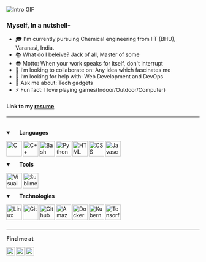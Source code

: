 ![Intro GIF](https://github.com/dilbwagsingh/dilbwagsingh/blob/main/intro.gif)



### Myself, In a nutshell-
- 🎓 I'm currently pursuing Chemical engineering from IIT (BHU), Varanasi, India.
- 📚 What do I beleive? Jack of all, Master of some
- 😎 Motto: When your work speaks for itself, don't interrupt
- 👯 I’m looking to collaborate on: Any idea which fascinates me
- 🤔 I’m looking for help with: Web Development and DevOps
- 💬 Ask me about: Tech gadgets
- ⚡ Fun fact: I love playing games(Indoor/Outdoor/Computer)

#### Link to my [resume](https://rb.gy/dtmoqt)

---

<br />
<details open>
  <summary>
    <img width=15px" src="https://img.icons8.com/ios-glyphs/24/000000/language.png"/>
    <b> Languages </b> 
  </summary>
  
  
  <img align="left" alt="C" width="40px" 
  src="https://img.icons8.com/color/144/000000/c-programming.png"/>
  <img align="left" alt="C++" width="40px"
  src="https://img.icons8.com/color/144/000000/c-plus-plus-logo.png"/>
  <img align="left" alt="Bash" width="40px" 
  src="https://img.icons8.com/plasticine/144/000000/bash.png"/>
  <img align="left" alt="Python" width="40px" 
  src="https://img.icons8.com/color/144/000000/python.png"/>
  <img align="left" alt="HTML" width="40px"  
  src="https://img.icons8.com/color/144/000000/html-5.png"/>
  <img align="left" alt="CSS" width="40px" 
  src="https://img.icons8.com/color/144/000000/css3.png"/>
  <img align="left" alt="Javascript" width="40px" 
  src="https://img.icons8.com/color/144/000000/javascript.png"/>

  <br />
  <br />
  <br />
  
</details>

<details open> 
  <summary> 
    <img width="15px" src="https://img.icons8.com/material-sharp/24/000000/wrench.png"/> 
    <b> Tools </b> 
  </summary>

  <img align="left" alt="Visual Studio Code" width="40px" 
  src="https://img.icons8.com/fluent/140/000000/visual-studio-code-2019.png"/>
  <img align="left" alt="Sublime Text" width="40px"
  src="https://img.icons8.com/fluent/144/000000/sublime-text.png"/>
  
  <br />
  <br />
  <br />
  
</details>

<details open>
  <summary>
    <img width="15px" src="https://img.icons8.com/wired/24/000000/idea.png"/>
    <b> Technologies </b>
  </summary>

  <img align="left" alt="Linux" width="40px" 
  src="https://img.icons8.com/color/144/000000/linux.png"/>
  <img align="left" alt="Git" width="40px" 
  src="https://img.icons8.com/color/144/000000/git.png"/>
  <img align="left" alt="Github" width="40px" 
  src="https://img.icons8.com/fluent/144/000000/github.png"/>
  <img align="left" alt="Amazon Web Services" width="40px"
  src="https://img.icons8.com/color/144/000000/amazon-web-services.png"/>
  <img align="left" alt="Docker" width="40px" 
  src="https://img.icons8.com/color/144/000000/docker.png"/>
  <img align="left" alt="Kubernetes" width="40px" 
  src="https://img.icons8.com/color/144/000000/kubernetes.png"/>
  <img align="left" alt="Tensorflow" width="40px" 
  src="https://img.icons8.com/color/144/000000/tensorflow.png"/>

  <br />
  <br />
  <br />
  
</details>

---

<b> Find me at </b>
<br />

<a href="https://linkedin.com/in/dilbwagsingh">
  <img align="left" alt="Dilbwag Singh - LinkedIn" width="22px" src="https://cdn.jsdelivr.net/npm/simple-icons@v3/icons/linkedin.svg"/>
</a> 
<a href="https://www.instagram.com/dilbwagsingh/">
  <img align="left" alt="Dilbwag Singh - Instagram" width="22px" src="https://cdn.jsdelivr.net/npm/simple-icons@v3/icons/instagram.svg"/>
</a>
<a href="https://www.facebook.com/dilbwagsingh/">
  <img align="left" alt="Dilbwag Singh - Facebook" width="22px" src="https://img.icons8.com/android/24/000000/facebook.png"/>
</a>

